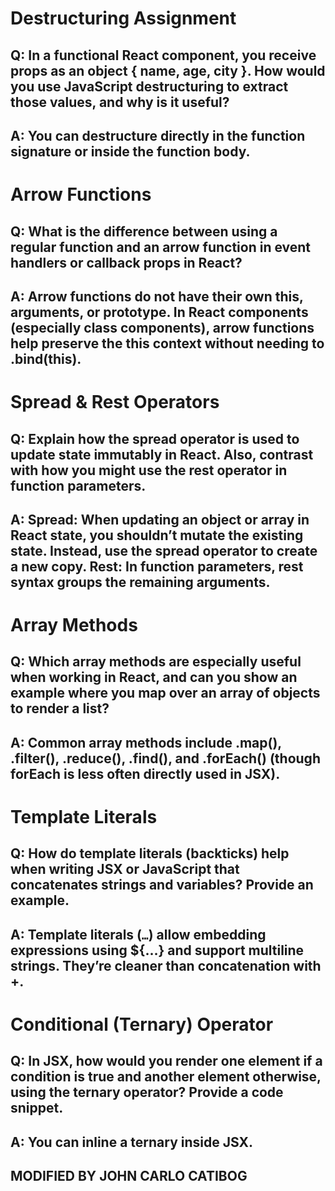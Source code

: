 # Destructuring Assignment

## Q: In a functional React component, you receive props as an object { name, age, city }. How would you use JavaScript destructuring to extract those values, and why is it useful?

## A: You can destructure directly in the function signature or inside the function body. 





# Arrow Functions

## Q: What is the difference between using a regular function and an arrow function in event handlers or callback props in React?

## A: Arrow functions do not have their own this, arguments, or prototype. In React components (especially class components), arrow functions help preserve the this context without needing to .bind(this).




# Spread & Rest Operators

## Q: Explain how the spread operator is used to update state immutably in React. Also, contrast with how you might use the rest operator in function parameters.

## A: Spread: When updating an object or array in React state, you shouldn’t mutate the existing state. Instead, use the spread operator to create a new copy. Rest: In function parameters, rest syntax groups the remaining arguments.



# Array Methods

## Q: Which array methods are especially useful when working in React, and can you show an example where you map over an array of objects to render a list?
## A: Common array methods include .map(), .filter(), .reduce(), .find(), and .forEach() (though forEach is less often directly used in JSX).




# Template Literals
## Q: How do template literals (backticks) help when writing JSX or JavaScript that concatenates strings and variables? Provide an example.
## A: Template literals (`…`) allow embedding expressions using ${…} and support multiline strings. They’re cleaner than concatenation with +.




# Conditional (Ternary) Operator
## Q: In JSX, how would you render one element if a condition is true and another element otherwise, using the ternary operator? Provide a code snippet.
## A: You can inline a ternary inside JSX.

## MODIFIED BY JOHN CARLO CATIBOG